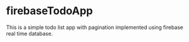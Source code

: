# firebaseTodoApp
This is a simple todo list app with pagination implemented using firebase real time database.
